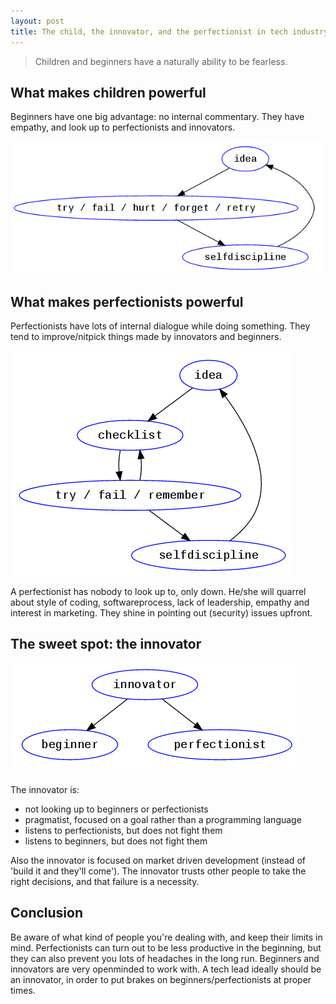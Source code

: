 ```yaml
---
layout: post
title: The child, the innovator, and the perfectionist in tech industry
---
```


> Children and beginners have a naturally ability to be fearless.

## What makes children powerful 

Beginners have one big advantage: no internal commentary.
They have empathy, and look up to perfectionists and innovators.

<img src="/public/img/child.png"/>

## What makes perfectionists powerful 

Perfectionists have lots of internal dialogue while doing something.
They tend to improve/nitpick things made by innovators and beginners.

<img src="/public/img/perfectionist.png"/>

A perfectionist has nobody to look up to, only down.
He/she will quarrel about style of coding, softwareprocess, 
lack of leadership, empathy and interest in marketing.
They shine in pointing out (security) issues upfront.

## The sweet spot: the innovator

<img src="/public/img/innovator.png"/>

The innovator is:

* not looking up to beginners or perfectionists
* pragmatist, focused on a goal rather than a programming language
* listens to perfectionists, but does not fight them
* listens to beginners, but does not fight them

Also the innovator is focused on market driven development (instead of 'build it and they'll come').
The innovator trusts other people to take the right decisions, and that failure is a necessity.

## Conclusion

Be aware of what kind of people you're dealing with, and keep their limits in mind.
Perfectionists can turn out to be less productive in the beginning, but they can also prevent you lots of headaches in the long run.
Beginners and innovators are very openminded to work with.
A tech lead ideally should be an innovator, in order to put brakes on beginners/perfectionists at proper times.
